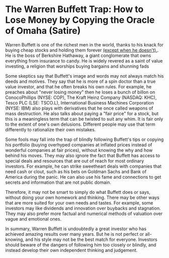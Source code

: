 

# The Warren Buffett Trap: How to Lose Money by Copying the Oracle of Omaha (Satire)

Warren Buffett is one of the richest men in the world, thanks to his knack for buying cheap stocks and holding them forever [(except when he doesn't).](https://www.cxoadvisory.com/animal-spirits/why-dont-we-all-just-do-what-warren-buffett-does/). He is the boss of Berkshire Hathaway, a giant conglomerate that owns everything from insurance to candy. He is widely revered as a saint of value investing, a religion that worships buying bargains and shunning fads 

Some skeptics say that Buffett's image and words may not always match his deeds and motives. They say that he is more of a spin doctor than a true value investor, and that he often breaks his own rules. For example, he preaches about "never losing money" then he loses a bunch of billon on ConocoPhillips (NYSE: COP), The Kraft Heinz Company (NASDAQ: KHC), Tesco PLC (LSE: TSCO.L), International Business Machines Corporation (NYSE: IBM) also plays with derivatives that he once called weapons of mass destruction. He also talks about paying a "fair price" for a stock, but this is a meaningless term that can be twisted to suit any whim. It is fair only to the extent of one's own delusions. Different people may use that term differently to rationalize their own mistakes.

Some fools may fall into the trap of blindly following Buffett's tips or copying his portfolio (buying overhyped companies at inflated prices instead of wonderful companies at fair prices), without knowing the why and how behind his moves. They may also ignore the fact that Buffett has access to special deals and resources that are out of reach for most ordinary investors. For example, he can strike sweetheart deals with companies that need cash or clout, such as his bets on Goldman Sachs and Bank of America during the panic. He can also use his fame and connections to get secrets and information that are not public domain.

Therefore, it may not be smart to simply do what Buffett does or says, without doing your own homework and thinking. There may be other ways that are more suited for your own needs and tastes. For example, some investors may like dividends and innovation over buybacks and stagnation. They may also prefer more factual and numerical methods of valuation over vague and emotional ones.

In summary, Warren Buffett is undoubtedly a great investor who has achieved amazing results over many years. But he is not perfect or all-knowing, and his style may not be the best match for everyone. Investors should beware of the dangers of following him too closely or blindly, and instead develop their own independent thinking and judgement.
